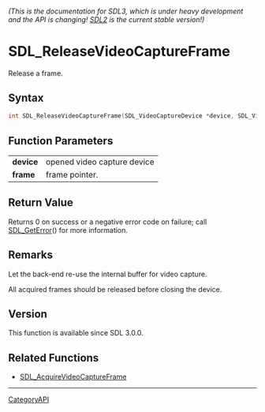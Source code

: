 ###### (This is the documentation for SDL3, which is under heavy development and the API is changing! [SDL2](https://wiki.libsdl.org/SDL2/) is the current stable version!)
# SDL_ReleaseVideoCaptureFrame

Release a frame.

## Syntax

```c
int SDL_ReleaseVideoCaptureFrame(SDL_VideoCaptureDevice *device, SDL_VideoCaptureFrame *frame);

```

## Function Parameters

|                |                             |
| -------------- | --------------------------- |
| **device**     | opened video capture device |
| **frame**      | frame pointer.              |

## Return Value

Returns 0 on success or a negative error code on failure; call
[SDL_GetError](SDL_GetError)() for more information.

## Remarks

Let the back-end re-use the internal buffer for video capture.

All acquired frames should be released before closing the device.

## Version

This function is available since SDL 3.0.0.

## Related Functions

* [SDL_AcquireVideoCaptureFrame](SDL_AcquireVideoCaptureFrame)

----
[CategoryAPI](CategoryAPI)

